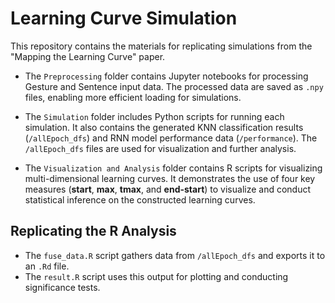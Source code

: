 # Learning Curve Simulation

This repository contains the materials for replicating simulations from the "Mapping the Learning Curve" paper.

- The `Preprocessing` folder contains Jupyter notebooks for processing Gesture and Sentence input data. The processed data are saved as `.npy` files, enabling more efficient loading for simulations.

- The `Simulation` folder includes Python scripts for running each simulation. It also contains the generated KNN classification results (`/allEpoch_dfs`) and RNN model performance data (`/performance`). The `/allEpoch_dfs` files are used for visualization and further analysis.

- The `Visualization and Analysis` folder contains R scripts for visualizing multi-dimensional learning curves. It demonstrates the use of four key measures (**start**, **max**, **tmax**, and **end-start**) to visualize and conduct statistical inference on the constructed learning curves.

## Replicating the R Analysis

- The `fuse_data.R` script gathers data from `/allEpoch_dfs` and exports it to an `.Rd` file.
- The `result.R` script uses this output for plotting and conducting significance tests.
